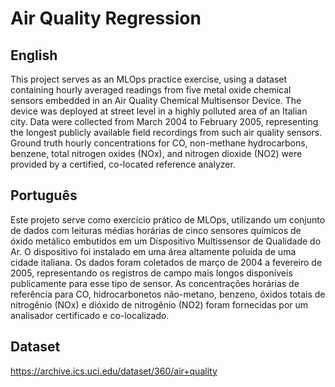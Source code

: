 # Air Quality Regression
## English

This project serves as an MLOps practice exercise, using a dataset containing hourly averaged readings from five metal oxide chemical sensors embedded in an Air Quality Chemical Multisensor Device. The device was deployed at street level in a highly polluted area of an Italian city. Data were collected from March 2004 to February 2005, representing the longest publicly available field recordings from such air quality sensors. Ground truth hourly concentrations for CO, non-methane hydrocarbons, benzene, total nitrogen oxides (NOx), and nitrogen dioxide (NO2) were provided by a certified, co-located reference analyzer.

## Português

Este projeto serve como exercício prático de MLOps, utilizando um conjunto de dados com leituras médias horárias de cinco sensores químicos de óxido metálico embutidos em um Dispositivo Multissensor de Qualidade do Ar. O dispositivo foi instalado em uma área altamente poluída de uma cidade italiana. Os dados foram coletados de março de 2004 a fevereiro de 2005, representando os registros de campo mais longos disponíveis publicamente para esse tipo de sensor. As concentrações horárias de referência para CO, hidrocarbonetos não-metano, benzeno, óxidos totais de nitrogênio (NOx) e dióxido de nitrogênio (NO2) foram fornecidas por um analisador certificado e co-localizado.

## Dataset
https://archive.ics.uci.edu/dataset/360/air+quality
